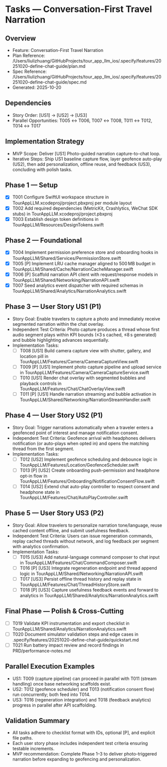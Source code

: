 # Tasks — Conversation-First Travel Narration

## Overview
- Feature: Conversation-First Travel Narration
- Plan Reference: /Users/liulizhuang/GitHubProjects/tour_app_llm_ios/.specify/features/20251020-define-chat-guide/plan.md
- Spec Reference: /Users/liulizhuang/GitHubProjects/tour_app_llm_ios/.specify/features/20251020-define-chat-guide/spec.md
- Generated: 2025-10-20

## Dependencies
- Story Order: [US1] → [US2] → [US3]
- Parallel Opportunities: T005 ↔ T006, T007 ↔ T008, T011 ↔ T012, T014 ↔ T017

## Implementation Strategy
- MVP Scope: Deliver [US1] Photo-guided narration capture-to-chat loop.
- Iterative Steps: Ship US1 baseline capture flow, layer geofence auto-play (US2), then add personalization, offline reuse, and feedback (US3), concluding with polish tasks.

## Phase 1 — Setup
- [X] T001 Configure SwiftUI workspace structure in TourAppLLM.xcodeproj/project.pbxproj per module layout
- [X] T002 Add required dependencies (MetricKit, Crashlytics, WeChat SDK stubs) in TourAppLLM.xcodeproj/project.pbxproj
- [X] T003 Establish design token definitions in TourAppLLM/Resources/DesignTokens.swift

## Phase 2 — Foundational
- [X] T004 Implement permission preference store and onboarding hooks in TourAppLLM/Shared/Services/PermissionStore.swift
- [X] T005 [P] Implement LRU cache manager aligned to 500 MB budget in TourAppLLM/Shared/Cache/NarrationCacheManager.swift
- [X] T006 [P] Scaffold narration API client with request/response models in TourAppLLM/Shared/Networking/NarrationAPI.swift
- [X] T007 Seed analytics event dispatcher with required schemas in TourAppLLM/Shared/Analytics/NarrationAnalytics.swift

## Phase 3 — User Story US1 (P1)
- Story Goal: Enable travelers to capture a photo and immediately receive segmented narration within the chat overlay.
- Independent Test Criteria: Photo capture produces a thread whose first audio segment plays within KPI bounds (≤3 s cached, ≤8 s generated) and bubble highlighting advances sequentially.
- Implementation Tasks:
  - [ ] T008 [US1] Build camera capture view with shutter, gallery, and location pill in TourAppLLM/Features/Camera/CameraCaptureView.swift
  - [ ] T009 [P] [US1] Implement photo capture pipeline and upload service in TourAppLLM/Features/Camera/CameraCaptureService.swift
  - [ ] T010 [US1] Render chat overlay with segmented bubbles and playback controls in TourAppLLM/Features/Chat/ChatOverlayView.swift
  - [ ] T011 [P] [US1] Handle narration streaming and bubble activation in TourAppLLM/Shared/Networking/NarrationStreamHandler.swift

## Phase 4 — User Story US2 (P1)
- Story Goal: Trigger narrations automatically when a traveler enters a geofenced point of interest and manage notification consent.
- Independent Test Criteria: Geofence arrival with headphones delivers notification (or auto-plays when opted in) and opens the matching thread from the first segment.
- Implementation Tasks:
  - [ ] T012 [US2] Implement geofence scheduling and debounce logic in TourAppLLM/Features/Location/GeofenceScheduler.swift
  - [ ] T013 [P] [US2] Create onboarding push-permission and headphone opt-in flow in TourAppLLM/Features/Onboarding/NotificationConsentFlow.swift
  - [ ] T014 [US2] Extend chat auto-play controller to respect consent and headphone state in TourAppLLM/Features/Chat/AutoPlayController.swift

## Phase 5 — User Story US3 (P2)
- Story Goal: Allow travelers to personalize narration tone/language, reuse cached content offline, and submit usefulness feedback.
- Independent Test Criteria: Users can issue regeneration commands, replay cached threads without network, and log feedback per segment with analytics confirmation.
- Implementation Tasks:
  - [ ] T015 [US3] Add natural-language command composer to chat input in TourAppLLM/Features/Chat/CommandComposer.swift
  - [ ] T016 [P] [US3] Integrate regeneration endpoint and thread append logic in TourAppLLM/Shared/Networking/NarrationAPI.swift
  - [ ] T017 [US3] Persist offline thread history and replay state in TourAppLLM/Features/Chat/ThreadHistoryStore.swift
  - [ ] T018 [P] [US3] Capture usefulness feedback events and forward to analytics in TourAppLLM/Shared/Analytics/NarrationAnalytics.swift

## Final Phase — Polish & Cross-Cutting
- [ ] T019 Validate KPI instrumentation and export checklist in TourAppLLM/Shared/Analytics/NarrationAnalytics.swift
- [ ] T020 Document simulator validation steps and edge cases in .specify/features/20251020-define-chat-guide/quickstart.md
- [ ] T021 Run battery impact review and record findings in PRD/performance-notes.md

## Parallel Execution Examples
- US1: T009 (capture pipeline) can proceed in parallel with T011 (stream handling) once base networking scaffolds exist.
- US2: T012 (geofence scheduler) and T013 (notification consent flow) run concurrently; both feed into T014.
- US3: T016 (regeneration integration) and T018 (feedback analytics) progress in parallel after API scaffolding.

## Validation Summary
- All tasks adhere to checklist format with IDs, optional [P], and explicit file paths.
- Each user story phase includes independent test criteria ensuring testable increments.
- MVP recommendation: Complete Phase 1–3 to deliver photo-triggered narration before expanding to geofencing and personalization.

